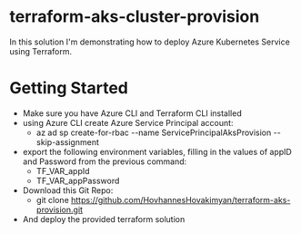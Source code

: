 # terraform-aks-cluster-provision
In this solution I'm demonstrating how to deploy Azure Kubernetes Service using Terraform.

# Getting Started
- Make sure you have Azure CLI and Terraform CLI installed
- using Azure CLI create Azure Service Principal account: 
  - az ad sp create-for-rbac --name ServicePrincipalAksProvision --skip-assignment
- export the following environment variables, filling in the values of appID and Password from the previous command: 
  - TF_VAR_appId
  - TF_VAR_appPassword
- Download this Git Repo: 
  - git clone https://github.com/HovhannesHovakimyan/terraform-aks-provision.git
- And deploy the provided terraform solution
